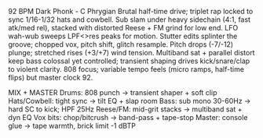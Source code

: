 92 BPM Dark Phonk - C Phrygian
Brutal half-time drive; triplet rap locked to sync 1/16-1/32 hats and cowbell. Sub slam under heavy sidechain (4:1, fast atk/med rel), stacked with distorted Reese + FM grind for low end. LFO wah-wub sweeps LPF<>res peaks for motion. Stutter edits splinter the groove; chopped vox, pitch shift, glitch resample. Pitch drops (-7/-12) plunge; stretched rises (+3/+7) wind tension. Multiband sat + parallel distort keep bass colossal yet controlled; transient shaping drives kick/snare/clap to violent clarity. 808 focus; variable tempo feels (micro ramps, half-time flips) but master clock 92.

MIX + MASTER
Drums: 808 punch -> transient shaper + soft clip
Hats/Cowbell: tight sync -> tilt EQ + slap room
Bass: sub mono 30-60Hz -> hard SC to kick; HPF 25Hz
Reese/FM: mid-grit stacks -> multiband sat + dyn EQ
Vox bits: chop/bitcrush -> band-pass + tape-stop
Master: console glue -> tape warmth, brick limit -1 dBTP
